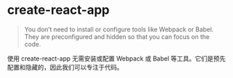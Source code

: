 # create-react-app

> You don’t need to install or configure tools like Webpack or Babel. They are preconfigured and hidden so that you can focus on the code.

使用 create-react-app 无需安装或配置 W​​ebpack 或 Babel 等工具。它们是预先配置和隐藏的，因此我们可以专注于代码。



